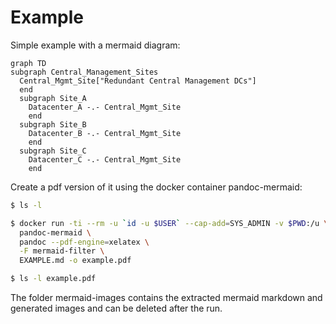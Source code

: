# Example

Simple example with a mermaid diagram:

```mermaid
graph TD
subgraph Central_Management_Sites
  Central_Mgmt_Site["Redundant Central Management DCs"]
  end
  subgraph Site_A
    Datacenter_A -.- Central_Mgmt_Site
    end
  subgraph Site_B
    Datacenter_B -.- Central_Mgmt_Site
    end
  subgraph Site_C
    Datacenter_C -.- Central_Mgmt_Site
    end
```

Create a pdf version of it using the docker container pandoc-mermaid:

```sh
$ ls -l

$ docker run -ti --rm -u `id -u $USER` --cap-add=SYS_ADMIN -v $PWD:/u \
  pandoc-mermaid \
  pandoc --pdf-engine=xelatex \
  -F mermaid-filter \
  EXAMPLE.md -o example.pdf

$ ls -l example.pdf
```

The folder mermaid-images contains the extracted mermaid markdown and generated images and can be deleted after the run.
